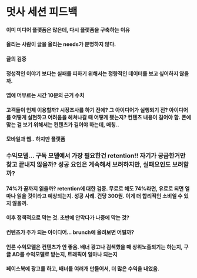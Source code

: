 # 멋사 세션 피드백

#### 이미 미디어 플랫폼은 많은데, 다시 플랫폼을 구축하는 이유

#### 올리는 사람이 글을 올리는 needs가 분명하지 않다.

#### 글의 검증

#### 정성적인 이야기 보다는 실패를 피하기 위해서는 정량적인 데이터를 보고 싶어하지 않을까.

#### 앱에 머무르는 시간 10분의 근거 수치

#### 고객들이 언제 이용할까? 시장조사를 하기 전에? 그 아이디어가 실행되기 전? 아이디어를 어떻게 실현하고 어려움을 헤쳐나갈 때 어떻게 됐는지? 컨텐츠 내용이 길어야 함. 폰에 맞는 걸 보기 위해서는 컨텐츠가 길어야 하는데, 매칭..

#### 모바일과 웹.. 하지만 플랫폼

### 수익모델... 구독 모델에서 가장 필요한건 retention!! 자기가 궁금한거만 찾고 끝내지 않을까? 성공 요인은 계속해서 보려하지만, 실패요인도 보려할까?

#### 74%가 끝까지 읽을까? retention에 대한 검증. 무료로 해도 74%라면, 유료로 되면 얼마나 읽을 것이라고 예상되는지. 성공 사례. 건당 300원. 이게 더 합리적인 소비일 수 있지 않을까. 

#### 이후 정책적으로 막는 것. 초반에 안막다가 나중에 막는 것?

#### 컨텐츠가 주가 되는 아이디어... brunch에 올려보면 어떨까?

#### 언론 수익모델은 컨텐츠가 안 좋음. 배너 광고나 검색했을 때 상위노출되기는 하는지, 구글 AD를 수익모델로 받는지, 트래픽이 얼마나 되는지

#### 페이스북에 광고를 하고, 배너를 여러개 만들어서, 더 많은 수익을 내었음.